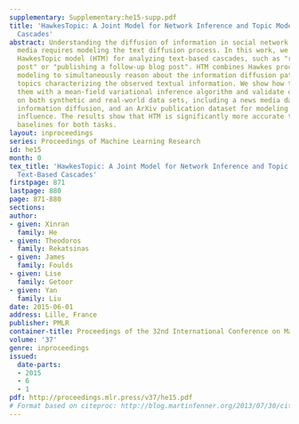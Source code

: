 ```yaml
---
supplementary: Supplementary:he15-supp.pdf
title: 'HawkesTopic: A Joint Model for Network Inference and Topic Modeling from Text-Based
  Cascades'
abstract: Understanding the diffusion of information in social network and social
  media requires modeling the text diffusion process. In this work, we develop the
  HawkesTopic model (HTM) for analyzing text-based cascades, such as "retweeting a
  post" or "publishing a follow-up blog post". HTM combines Hawkes processes and topic
  modeling to simultaneously reason about the information diffusion pathways and the
  topics characterizing the observed textual information. We show how to jointly infer
  them with a mean-field variational inference algorithm and validate our approach
  on both synthetic and real-world data sets, including a news media dataset for modeling
  information diffusion, and an ArXiv publication dataset for modeling scientific
  influence. The results show that HTM is significantly more accurate than several
  baselines for both tasks.
layout: inproceedings
series: Proceedings of Machine Learning Research
id: he15
month: 0
tex_title: 'HawkesTopic: A Joint Model for Network Inference and Topic Modeling from
  Text-Based Cascades'
firstpage: 871
lastpage: 880
page: 871-880
sections: 
author:
- given: Xinran
  family: He
- given: Theodoros
  family: Rekatsinas
- given: James
  family: Foulds
- given: Lise
  family: Getoor
- given: Yan
  family: Liu
date: 2015-06-01
address: Lille, France
publisher: PMLR
container-title: Proceedings of the 32nd International Conference on Machine Learning
volume: '37'
genre: inproceedings
issued:
  date-parts:
  - 2015
  - 6
  - 1
pdf: http://proceedings.mlr.press/v37/he15.pdf
# Format based on citeproc: http://blog.martinfenner.org/2013/07/30/citeproc-yaml-for-bibliographies/
---
```

